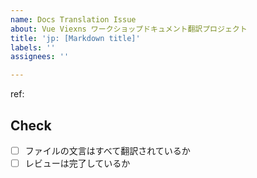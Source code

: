 ```yaml
---
name: Docs Translation Issue
about: Vue Viexns ワークショップドキュメント翻訳プロジェクト
title: 'jp: [Markdown title]'
labels: ''
assignees: ''

---
```


ref: 

## Check

- [ ] ファイルの文言はすべて翻訳されているか
- [ ] レビューは完了しているか
